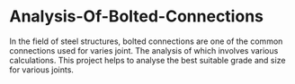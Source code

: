 # Analysis-Of-Bolted-Connections
In the field of steel structures, bolted connections are one of the common connections used for varies joint. The analysis of which involves various calculations. This project helps to analyse the best suitable grade and size for various joints.
